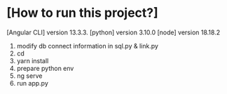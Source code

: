# [How to run this project?]

[Angular CLI] version 13.3.3.
[python] version 3.10.0
[node] version 18.18.2

1. modify db connect information in sql.py & link.py
2. cd <angular-python-db>
3. yarn install
4. prepare python env
5. ng serve
6. run app.py
